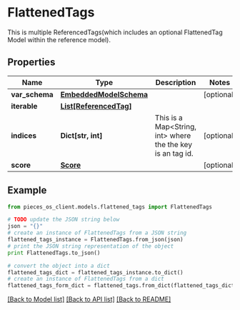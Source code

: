 # FlattenedTags

This is multiple ReferencedTags(which includes an optional FlattenedTag Model within the reference model).

## Properties
Name | Type | Description | Notes
------------ | ------------- | ------------- | -------------
**var_schema** | [**EmbeddedModelSchema**](EmbeddedModelSchema.md) |  | [optional] 
**iterable** | [**List[ReferencedTag]**](ReferencedTag.md) |  | 
**indices** | **Dict[str, int]** | This is a Map&lt;String, int&gt; where the the key is an tag id. | [optional] 
**score** | [**Score**](Score.md) |  | [optional] 

## Example

```python
from pieces_os_client.models.flattened_tags import FlattenedTags

# TODO update the JSON string below
json = "{}"
# create an instance of FlattenedTags from a JSON string
flattened_tags_instance = FlattenedTags.from_json(json)
# print the JSON string representation of the object
print FlattenedTags.to_json()

# convert the object into a dict
flattened_tags_dict = flattened_tags_instance.to_dict()
# create an instance of FlattenedTags from a dict
flattened_tags_form_dict = flattened_tags.from_dict(flattened_tags_dict)
```
[[Back to Model list]](../README.md#documentation-for-models) [[Back to API list]](../README.md#documentation-for-api-endpoints) [[Back to README]](../README.md)


